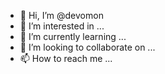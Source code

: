 - 👋 Hi, I’m @devomon
- 👀 I’m interested in ...
- 🌱 I’m currently learning ...
- 💞️ I’m looking to collaborate on ...
- 📫 How to reach me ...

<!---
devomon/devomon is a ✨ special ✨ repository because its `README.md` (this file) appears on your GitHub profile.
You can click the Preview link to take a look at your changes.
--->
